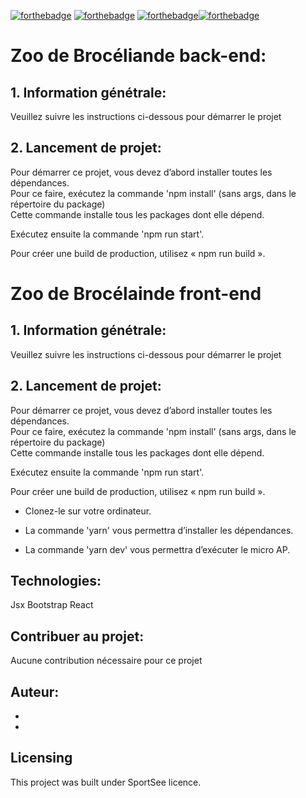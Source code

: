 [![forthebadge](https://forthebadge.com/images/badges/cc-0.svg)](https://forthebadge.com) [![forthebadge](https://forthebadge.com/images/badges/made-with-javascript.svg)](https://forthebadge.com) [![forthebadge](https://forthebadge.com/images/badges/uses-css.svg)](https://forthebadge.com)[![forthebadge](https://forthebadge.com/images/badges/uses-git.svg)](https://forthebadge.com)

# Zoo de Brocéliande back-end: 

## 1. Information génétrale:

Veuillez suivre les instructions ci-dessous pour démarrer le projet


## 2. Lancement de projet:

Pour démarrer ce projet, vous devez d’abord installer toutes les dépendances.  
Pour ce faire, exécutez la commande 'npm install' (sans args, dans le répertoire du package)  
Cette commande installe tous les packages dont elle dépend.

Exécutez ensuite la commande 'npm run start'.

Pour créer une build de production, utilisez « npm run build ».

# Zoo de Brocélainde front-end

## 1.  Information génétrale:

Veuillez suivre les instructions ci-dessous pour démarrer le projet

## 2.  Lancement de projet:

Pour démarrer ce projet, vous devez d’abord installer toutes les dépendances.  
Pour ce faire, exécutez la commande 'npm install' (sans args, dans le répertoire du package)  
Cette commande installe tous les packages dont elle dépend.

Exécutez ensuite la commande 'npm run start'.

Pour créer une build de production, utilisez « npm run build ».



- Clonez-le sur votre ordinateur.

- La commande 'yarn' vous permettra d’installer les dépendances.

- La commande 'yarn dev' vous permettra d’exécuter le micro AP.


## Technologies:

Jsx
Bootstrap 
React

## Contribuer au projet:

Aucune contribution nécessaire pour ce projet

## Auteur:

- 
- 

## Licensing

This project was built under SportSee licence.
